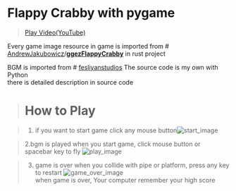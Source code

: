 
# Flappy Crabby with pygame

> [Play Video(YouTube)](https://www.youtube.com/watch?v=kR-bQ77cSrE)

Every game image resource in game is imported from # [AndrewJakubowicz](https://github.com/AndrewJakubowicz)/**[ggezFlappyCrabby](https://github.com/AndrewJakubowicz/ggezFlappyCrabby)** in rust project

BGM is imported from # [fesliyanstudios](https://www.fesliyanstudios.com/royalty-free-music/downloads-c/8-bit-music/6)
The source code is my own with Python  
there is detailed description in source code  

># How to Play

> 1. if you want to start game click any mouse button![start_image](https://user-images.githubusercontent.com/54829269/97654033-716fa400-1aa5-11eb-82ef-85a85cec1b45.png)

>2.bgm is played when you start game, click mouse button or spacebar key to fly
![play_image](https://user-images.githubusercontent.com/54829269/97653711-c65eea80-1aa4-11eb-9d41-a22b688b99e8.png)

> 3. game is over when you collide with pipe or platform, press any key to restart
![game_over_image](https://user-images.githubusercontent.com/54829269/97653819-02924b00-1aa5-11eb-905d-3d06025ce0d8.png)  
> when game is over, Your computer remember your high score  
